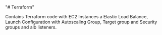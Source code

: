 "# Terraform" 

Contains Terraform code with EC2 Instances a Elastic Load Balance, Launch Configuration with Autoscaling Group, Target group and Security groups and alb listeners. 
